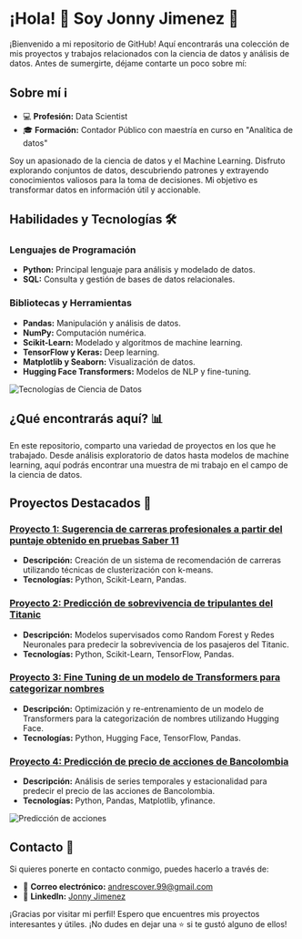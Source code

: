 # ¡Hola! 👋 Soy Jonny Jimenez 🚀

¡Bienvenido a mi repositorio de GitHub! Aquí encontrarás una colección de mis proyectos y trabajos relacionados con la ciencia de datos y análisis de datos. Antes de sumergirte, déjame contarte un poco sobre mí:

## Sobre mí ℹ️

- 💻 **Profesión:** Data Scientist
- 🎓 **Formación:** Contador Público con maestría en curso en "Analítica de datos"

Soy un apasionado de la ciencia de datos y el Machine Learning. Disfruto explorando conjuntos de datos, descubriendo patrones y extrayendo conocimientos valiosos para la toma de decisiones. Mi objetivo es transformar datos en información útil y accionable.

## Habilidades y Tecnologías 🛠️

### Lenguajes de Programación
- **Python:** Principal lenguaje para análisis y modelado de datos.
- **SQL:** Consulta y gestión de bases de datos relacionales.

### Bibliotecas y Herramientas
- **Pandas:** Manipulación y análisis de datos.
- **NumPy:** Computación numérica.
- **Scikit-Learn:** Modelado y algoritmos de machine learning.
- **TensorFlow y Keras:** Deep learning.
- **Matplotlib y Seaborn:** Visualización de datos.
- **Hugging Face Transformers:** Modelos de NLP y fine-tuning.

![Tecnologías de Ciencia de Datos](https://miro.medium.com/v2/resize:fit:1100/format:webp/1*PjExSXlsyWxT6RI5tnsRBw.png)

## ¿Qué encontrarás aquí? 📊

En este repositorio, comparto una variedad de proyectos en los que he trabajado. Desde análisis exploratorio de datos hasta modelos de machine learning, aquí podrás encontrar una muestra de mi trabajo en el campo de la ciencia de datos.

## Proyectos Destacados 🌟

### [Proyecto 1: Sugerencia de carreras profesionales a partir del puntaje obtenido en pruebas Saber 11](https://huggingface.co/spaces/jonjimenez/career_suggestion)
- **Descripción:** Creación de un sistema de recomendación de carreras utilizando técnicas de clusterización con k-means.
- **Tecnologías:** Python, Scikit-Learn, Pandas.

### [Proyecto 2: Predicción de sobrevivencia de tripulantes del Titanic](https://github.com/jonjimenez99/Portafolio/blob/main/Classification_ML/Titanic_Classification.ipynb)
- **Descripción:** Modelos supervisados como Random Forest y Redes Neuronales para predecir la sobrevivencia de los pasajeros del Titanic.
- **Tecnologías:** Python, Scikit-Learn, TensorFlow, Pandas.

### [Proyecto 3: Fine Tuning de un modelo de Transformers para categorizar nombres](https://github.com/jonjimenez99/Portafolio/blob/main/LLM/2.%20BETO%20-%20Fine%20Tunning%20a%20LLM%20with%20tag%20by%20keywords%20(1).ipynb)
- **Descripción:** Optimización y re-entrenamiento de un modelo de Transformers para la categorización de nombres utilizando Hugging Face.
- **Tecnologías:** Python, Hugging Face, TensorFlow, Pandas.

### [Proyecto 4: Predicción de precio de acciones de Bancolombia](https://github.com/jonjimenez99/Portafolio/blob/main/Time%20Series/TIME_SERIES_BANCOLOMBIA_LIBRARY_YFINANCE.ipynb)
- **Descripción:** Análisis de series temporales y estacionalidad para predecir el precio de las acciones de Bancolombia.
- **Tecnologías:** Python, Pandas, Matplotlib, yfinance.

![Predicción de acciones](https://www.investopedia.com/thmb/6zV0svOHTX-x9M_fZZOZ-Jb5DdM=/2121x1193/smart/filters:no_upscale()/stock_chart_2-5bfc17c946e0fb0026028b2c.jpg)

## Contacto 📧

Si quieres ponerte en contacto conmigo, puedes hacerlo a través de:

- 📧 **Correo electrónico:** andrescover.99@gmail.com
- 💼 **LinkedIn:** [Jonny Jimenez](https://www.linkedin.com/in/jonny-andr%C3%A9s-jimenez-arbelaez-a893971a3/)

¡Gracias por visitar mi perfil! Espero que encuentres mis proyectos interesantes y útiles. ¡No dudes en dejar una ⭐ si te gustó alguno de ellos!
